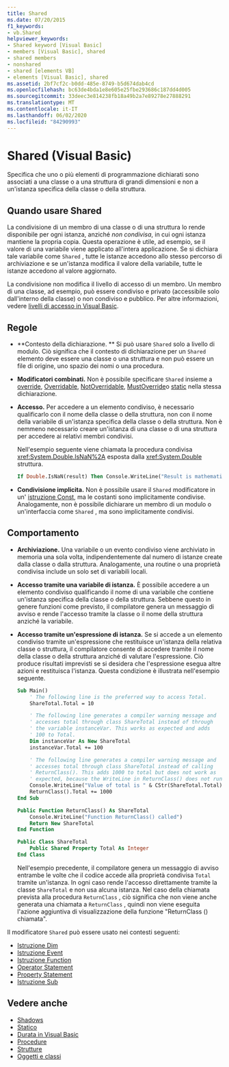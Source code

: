 ```yaml
---
title: Shared
ms.date: 07/20/2015
f1_keywords:
- vb.Shared
helpviewer_keywords:
- Shared keyword [Visual Basic]
- members [Visual Basic], shared
- shared members
- nonshared
- shared [elements VB]
- elements [Visual Basic], shared
ms.assetid: 2bf7cf2c-b0dd-485e-8749-b5d674dab4cd
ms.openlocfilehash: bc63de4bda1e8e605e25fbe293686c187dd4d005
ms.sourcegitcommit: 33deec3e814238fb18a49b2a7e89278e27888291
ms.translationtype: MT
ms.contentlocale: it-IT
ms.lasthandoff: 06/02/2020
ms.locfileid: "84290993"
---
```

# <a name="shared-visual-basic"></a>Shared (Visual Basic)

Specifica che uno o più elementi di programmazione dichiarati sono associati a una classe o a una struttura di grandi dimensioni e non a un'istanza specifica della classe o della struttura.

## <a name="when-to-use-shared"></a>Quando usare Shared

La condivisione di un membro di una classe o di una struttura lo rende disponibile per ogni istanza, anziché *non condivisa*, in cui ogni istanza mantiene la propria copia. Questa operazione è utile, ad esempio, se il valore di una variabile viene applicato all'intera applicazione. Se si dichiara tale variabile come `Shared` , tutte le istanze accedono allo stesso percorso di archiviazione e se un'istanza modifica il valore della variabile, tutte le istanze accedono al valore aggiornato.

La condivisione non modifica il livello di accesso di un membro. Un membro di una classe, ad esempio, può essere condiviso e privato (accessibile solo dall'interno della classe) o non condiviso e pubblico. Per altre informazioni, vedere [livelli di accesso in Visual Basic](../../../visual-basic/programming-guide/language-features/declared-elements/access-levels.md).

## <a name="rules"></a>Regole

- **Contesto della dichiarazione. ** Si può usare `Shared` solo a livello di modulo. Ciò significa che il contesto di dichiarazione per un `Shared` elemento deve essere una classe o una struttura e non può essere un file di origine, uno spazio dei nomi o una procedura.

- **Modificatori combinati.** Non è possibile specificare `Shared` insieme a [override](../../../visual-basic/language-reference/modifiers/overrides.md), [Overridable](../../../visual-basic/language-reference/modifiers/overridable.md), [NotOverridable](../../../visual-basic/language-reference/modifiers/notoverridable.md), [MustOverride](../../../visual-basic/language-reference/modifiers/mustoverride.md)o [static](../../../visual-basic/language-reference/modifiers/static.md) nella stessa dichiarazione.

- **Accesso.** Per accedere a un elemento condiviso, è necessario qualificarlo con il nome della classe o della struttura, non con il nome della variabile di un'istanza specifica della classe o della struttura. Non è nemmeno necessario creare un'istanza di una classe o di una struttura per accedere ai relativi membri condivisi.

     Nell'esempio seguente viene chiamata la procedura condivisa <xref:System.Double.IsNaN%2A> esposta dalla <xref:System.Double> struttura.

     ```vb
     If Double.IsNaN(result) Then Console.WriteLine("Result is mathematically undefined.")
     ```

- **Condivisione implicita.** Non è possibile usare il `Shared` modificatore in un' [istruzione Const](../../../visual-basic/language-reference/statements/const-statement.md), ma le costanti sono implicitamente condivise. Analogamente, non è possibile dichiarare un membro di un modulo o un'interfaccia come `Shared` , ma sono implicitamente condivisi.

## <a name="behavior"></a>Comportamento

- **Archiviazione.** Una variabile o un evento condiviso viene archiviato in memoria una sola volta, indipendentemente dal numero di istanze create dalla classe o dalla struttura. Analogamente, una routine o una proprietà condivisa include un solo set di variabili locali.

- **Accesso tramite una variabile di istanza.** È possibile accedere a un elemento condiviso qualificando il nome di una variabile che contiene un'istanza specifica della classe o della struttura. Sebbene questo in genere funzioni come previsto, il compilatore genera un messaggio di avviso e rende l'accesso tramite la classe o il nome della struttura anziché la variabile.

- **Accesso tramite un'espressione di istanza.** Se si accede a un elemento condiviso tramite un'espressione che restituisce un'istanza della relativa classe o struttura, il compilatore consente di accedere tramite il nome della classe o della struttura anziché di valutare l'espressione. Ciò produce risultati imprevisti se si desidera che l'espressione esegua altre azioni e restituisca l'istanza. Questa condizione è illustrata nell'esempio seguente.
  
    ```vb
    Sub Main()
        ' The following line is the preferred way to access Total.
        ShareTotal.Total = 10

        ' The following line generates a compiler warning message and
        ' accesses total through class ShareTotal instead of through
        ' the variable instanceVar. This works as expected and adds
        ' 100 to Total.
        Dim instanceVar As New ShareTotal
        instanceVar.Total += 100

        ' The following line generates a compiler warning message and
        ' accesses total through class ShareTotal instead of calling
        ' ReturnClass(). This adds 1000 to total but does not work as
        ' expected, because the WriteLine in ReturnClass() does not run.
        Console.WriteLine("Value of total is " & CStr(ShareTotal.Total))
        ReturnClass().Total += 1000
    End Sub

    Public Function ReturnClass() As ShareTotal
        Console.WriteLine("Function ReturnClass() called")
        Return New ShareTotal
    End Function

    Public Class ShareTotal
        Public Shared Property Total As Integer
    End Class
    ```

     Nell'esempio precedente, il compilatore genera un messaggio di avviso entrambe le volte che il codice accede alla proprietà condivisa `Total` tramite un'istanza. In ogni caso rende l'accesso direttamente tramite la classe `ShareTotal` e non usa alcuna istanza. Nel caso della chiamata prevista alla procedura `ReturnClass` , ciò significa che non viene anche generata una chiamata a `ReturnClass` , quindi non viene eseguita l'azione aggiuntiva di visualizzazione della funzione "ReturnClass () chiamata".

Il modificatore `Shared` può essere usato nei contesti seguenti:

- [Istruzione Dim](../statements/dim-statement.md)
- [Istruzione Event](../statements/event-statement.md)
- [Istruzione Function](../statements/function-statement.md)
- [Operator Statement](../operator-statement.md)
- [Property Statement](../property-statement.md)
- [Istruzione Sub](../sub-statement.md)
  
## <a name="see-also"></a>Vedere anche

- [Shadows](shadows.md)
- [Statico](static.md)
- [Durata in Visual Basic](../../programming-guide/language-features/declared-elements/lifetime.md)
- [Procedure](../../programming-guide/language-features/procedures/index.md)
- [Strutture](../../programming-guide/language-features/data-types/structures.md)
- [Oggetti e classi](../../programming-guide/language-features/objects-and-classes/index.md)
